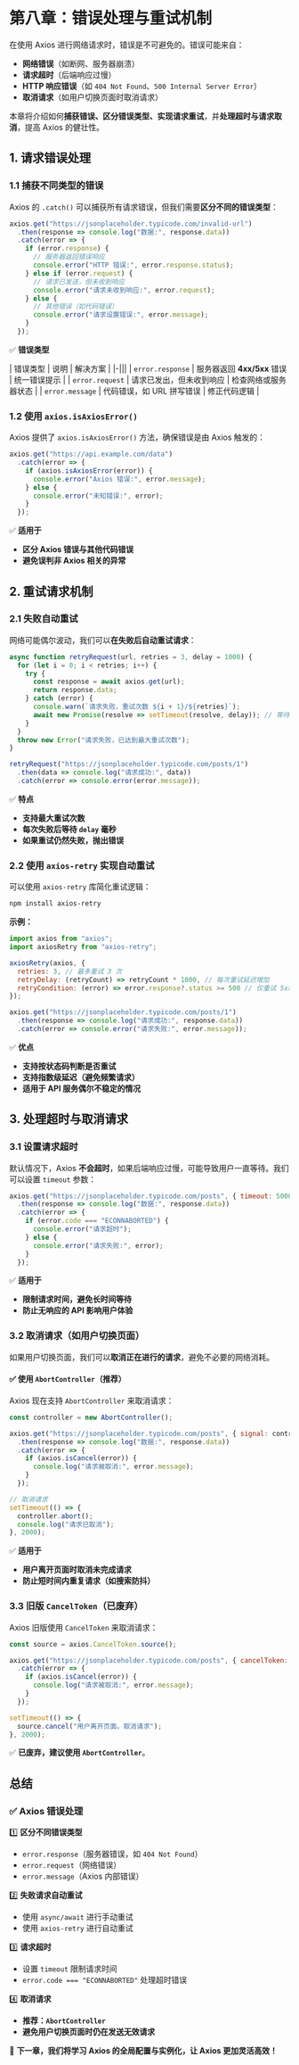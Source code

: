 # **第八章：错误处理与重试机制**

在使用 Axios 进行网络请求时，错误是不可避免的。错误可能来自：

- **网络错误**（如断网、服务器崩溃）
- **请求超时**（后端响应过慢）
- **HTTP 响应错误**（如 `404 Not Found`、`500 Internal Server Error`）
- **取消请求**（如用户切换页面时取消请求）

本章将介绍如何**捕获错误、区分错误类型、实现请求重试**，并**处理超时与请求取消**，提高 Axios 的健壮性。

## **1. 请求错误处理**

### **1.1 捕获不同类型的错误**

Axios 的 `.catch()` 可以捕获所有请求错误，但我们需要**区分不同的错误类型**：

```javascript
axios.get("https://jsonplaceholder.typicode.com/invalid-url")
  .then(response => console.log("数据:", response.data))
  .catch(error => {
    if (error.response) {
      // 服务器返回错误响应
      console.error("HTTP 错误:", error.response.status);
    } else if (error.request) {
      // 请求已发送，但未收到响应
      console.error("请求未收到响应:", error.request);
    } else {
      // 其他错误（如代码错误）
      console.error("请求设置错误:", error.message);
    }
  });
```

✅ **错误类型**

| 错误类型 | 说明 | 解决方案 |
|-|||
| `error.response` | 服务器返回 **4xx/5xx** 错误 | 统一错误提示 |
| `error.request` | 请求已发出，但未收到响应 | 检查网络或服务器状态 |
| `error.message` | 代码错误，如 URL 拼写错误 | 修正代码逻辑 |

### **1.2 使用 `axios.isAxiosError()`**

Axios 提供了 `axios.isAxiosError()` 方法，确保错误是由 Axios 触发的：

```javascript
axios.get("https://api.example.com/data")
  .catch(error => {
    if (axios.isAxiosError(error)) {
      console.error("Axios 错误:", error.message);
    } else {
      console.error("未知错误:", error);
    }
  });
```

✅ **适用于**

- **区分 Axios 错误与其他代码错误**
- **避免误判非 Axios 相关的异常**

## **2. 重试请求机制**

### **2.1 失败自动重试**

网络可能偶尔波动，我们可以**在失败后自动重试请求**：

```javascript
async function retryRequest(url, retries = 3, delay = 1000) {
  for (let i = 0; i < retries; i++) {
    try {
      const response = await axios.get(url);
      return response.data;
    } catch (error) {
      console.warn(`请求失败，重试次数 ${i + 1}/${retries}`);
      await new Promise(resolve => setTimeout(resolve, delay)); // 等待 `delay` 毫秒
    }
  }
  throw new Error("请求失败，已达到最大重试次数");
}

retryRequest("https://jsonplaceholder.typicode.com/posts/1")
  .then(data => console.log("请求成功:", data))
  .catch(error => console.error(error.message));
```

✅ **特点**

- **支持最大重试次数**
- **每次失败后等待 `delay` 毫秒**
- **如果重试仍然失败，抛出错误**

### **2.2 使用 `axios-retry` 实现自动重试**

可以使用 `axios-retry` 库简化重试逻辑：

```bash
npm install axios-retry
```

**示例：**

```javascript
import axios from "axios";
import axiosRetry from "axios-retry";

axiosRetry(axios, {
  retries: 3, // 最多重试 3 次
  retryDelay: (retryCount) => retryCount * 1000, // 每次重试延迟增加
  retryCondition: (error) => error.response?.status >= 500 // 仅重试 5xx 错误
});

axios.get("https://jsonplaceholder.typicode.com/posts/1")
  .then(response => console.log("请求成功:", response.data))
  .catch(error => console.error("请求失败:", error.message));
```

✅ **优点**

- **支持按状态码判断是否重试**
- **支持指数级延迟（避免频繁请求）**
- **适用于 API 服务偶尔不稳定的情况**

## **3. 处理超时与取消请求**

### **3.1 设置请求超时**

默认情况下，Axios **不会超时**，如果后端响应过慢，可能导致用户一直等待。我们可以设置 `timeout` 参数：

```javascript
axios.get("https://jsonplaceholder.typicode.com/posts", { timeout: 5000 }) // 5秒超时
  .then(response => console.log("数据:", response.data))
  .catch(error => {
    if (error.code === "ECONNABORTED") {
      console.error("请求超时");
    } else {
      console.error("请求失败:", error);
    }
  });
```

✅ **适用于**

- **限制请求时间，避免长时间等待**
- **防止无响应的 API 影响用户体验**

### **3.2 取消请求（如用户切换页面）**

如果用户切换页面，我们可以**取消正在进行的请求**，避免不必要的网络消耗。

#### **✅ 使用 `AbortController`（推荐）**

Axios 现在支持 `AbortController` 来取消请求：

```javascript
const controller = new AbortController();

axios.get("https://jsonplaceholder.typicode.com/posts", { signal: controller.signal })
  .then(response => console.log("数据:", response.data))
  .catch(error => {
    if (axios.isCancel(error)) {
      console.log("请求被取消:", error.message);
    }
  });

// 取消请求
setTimeout(() => {
  controller.abort();
  console.log("请求已取消");
}, 2000);
```

✅ **适用于**

- **用户离开页面时取消未完成请求**
- **防止短时间内重复请求（如搜索防抖）**

### **3.3 旧版 `CancelToken`（已废弃）**

Axios 旧版使用 `CancelToken` 来取消请求：

```javascript
const source = axios.CancelToken.source();

axios.get("https://jsonplaceholder.typicode.com/posts", { cancelToken: source.token })
  .catch(error => {
    if (axios.isCancel(error)) {
      console.log("请求被取消:", error.message);
    }
  });

setTimeout(() => {
  source.cancel("用户离开页面，取消请求");
}, 2000);
```

✅ **已废弃，建议使用 `AbortController`**。

## **总结**

### **✅ Axios 错误处理**

1️⃣ **区分不同错误类型**

- `error.response`（服务器错误，如 `404 Not Found`）
- `error.request`（网络错误）
- `error.message`（Axios 内部错误）

2️⃣ **失败请求自动重试**

- 使用 `async/await` 进行手动重试
- 使用 `axios-retry` 进行自动重试

3️⃣ **请求超时**

- 设置 `timeout` 限制请求时间
- `error.code === "ECONNABORTED"` 处理超时错误

4️⃣ **取消请求**

- **推荐：`AbortController`**
- **避免用户切换页面时仍在发送无效请求**

🚀 **下一章，我们将学习 Axios 的全局配置与实例化，让 Axios 更加灵活高效！**
